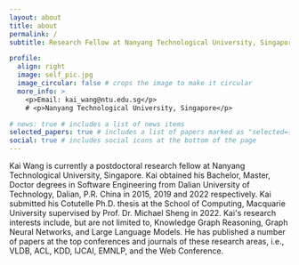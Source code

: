 ```yaml
---
layout: about
title: about
permalink: /
subtitle: Research Fellow at Nanyang Technological University, Singapore # <a href='#'>Affiliations</a>. Address. Contacts. Moto. Etc.

profile:
  align: right
  image: self_pic.jpg
  image_circular: false # crops the image to make it circular
  more_info: >
    <p>Email: kai_wang@ntu.edu.sg</p>
    # <p>Nanyang Technological University, Singapore</p>

# news: true # includes a list of news items
selected_papers: true # includes a list of papers marked as "selected={true}"
social: true # includes social icons at the bottom of the page
---
```


Kai Wang is currently a postdoctoral research fellow at Nanyang Technological University, Singapore. Kai obtained his Bachelor, Master, Doctor degrees in Software Engineering from Dalian University of Technology, Dalian, P.R. China in 2015, 2019 and 2022 respectively. Kai submitted his Cotutelle Ph.D. thesis at the School of Computing, Macquarie University supervised by Prof. Dr. Michael Sheng in 2022.  Kai's research interests include, but are not limited to, Knowledge Graph Reasoning, Graph Neural Networks, and Large Language Models. He has published a number of papers at the top conferences and journals of these research areas, i.e., VLDB, ACL, KDD, IJCAI, EMNLP, and the Web Conference.
